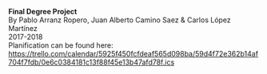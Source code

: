 <b>Final Degree Project</b>
<br>By Pablo Arranz Ropero, Juan Alberto Camino Saez & Carlos López Martínez
<br>2017-2018
<br>Planification can be found here: https://trello.com/calendar/5925f450fcfdeaf565d098ba/59d4f72e362b14af704f7fdb/0e6c0384181c13f88f45e13b47afd78f.ics